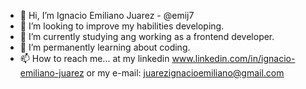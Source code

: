 - 👋 Hi, I’m Ignacio Emiliano Juarez - @emij7
- 👀 I’m looking to improve my habilities developing.
- 🌱 I’m currently studying ang working as a frontend developer. 
- 💞️ I’m permanently learning about coding.
- 📫 How to reach me... at my linkedin www.linkedin.com/in/ignacio-emiliano-juarez or my e-mail: juarezignacioemiliano@gmail.com 

<!---
emij7/emij7 is a ✨ special ✨ repository because its `README.md` (this file) appears on your GitHub profile.
You can click the Preview link to take a look at your changes.
--->

